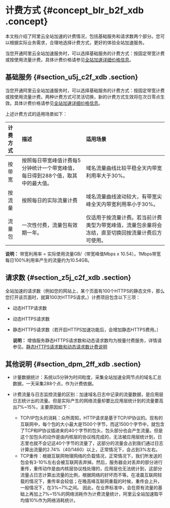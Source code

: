 # 计费方式 {#concept_blr_b2f_xdb .concept}

本文档介绍了阿里云全站加速的计费情况，包括基础服务和请求数两个部分。您可以根据实际业务需求，合理地选择计费方式，更好的体验全站加速服务。

当您开通阿里云全站加速服务时，可以选择基础服务的计费方式：按固定带宽计费或按使用流量计费。具体计费价格请参见[全站加速详细价格信息](https://www.alibabacloud.com/zh/product/dcdn/pricing)。

## 基础服务 {#section_u5j_c2f_xdb .section}

当您开通阿里云全站加速服务时，可以选择基础服务的计费方式：按固定带宽计费或按使用流量计费。两种计费方式可灵活切换，新的计费方式生效将在次日零点生效。具体计费价格请参见[全站加速详细价格信息](https://www.alibabacloud.com/zh/product/dcdn/pricing)。

上述计费方式的适用场景如下：

|计费方式|描述|适用场景|
|:---|:-|:---|
|按带宽|按照每日带宽峰值计费每5分钟统计一个带宽峰值，每日得到288个值，取其中的最大值。|域名流量曲线比较平稳全天内带宽利用率大于30%。|
|按流量|按照每日的实际流量计费|域名流量曲线波动较大，有带宽尖峰全天内带宽利用率小于30%。|
|流量包|一次性付费，流量包有效期一年。|仅适用于按流量计费。若当前计费类型为带宽峰值，流量包余量将会冻结，直至切换回按流量计费后方可使用。|

**说明：** 带宽利用率 = 实际使用流量GB/（带宽峰值Mbps x 10.54）。1Mbps带宽每日100%利用率产生的流量约为10.54GB。

## 请求数 {#section_z5j_c2f_xdb .section}

全站加速的请求数（例如您的网站上，某个页面有100个HTTPS的静态文件，那么您打开该页面时，就算100次HTTPS请求。）计费项目包含以下三项：

-   动态HTTP请求数
-   动态HTTPS请求数
-   静态HTTPS请求数（若开启HTTPS加速功能后，会增加静态HTTPS费用。）

    **说明：** 增值服务静态HTTPS请求数和动态请求数均为按量付费服务，详情请参见。[静态HTTPS请求数和动态请求数计费说明](https://www.alibabacloud.com/zh/product/dcdn/pricing)


## 其他说明 {#section_dpm_2ff_xdb .section}

-   计量数据统计：系统以5分钟为时间粒度，采集全站加速全网节点的域名汇总数据，一天采集288个点，作为计费依据。
-   计费流量与日志监控流量的区别：加速域名日志中记录的流量数据，是应用层日志统计出的流量。但是实际产生的网络流量却要比应用层统计到的流量要高出7%~15%，主要原因如下：

    -   TCP/IP包头的消耗：众所周知，HTTP请求是基于TCP/IP协议的。现有的互联网中，每个包的大小最大是1500个字节，而这1500个字节中，就包含了TCP和IP协议插进来的40个字节的包头，包头部分也会产生流量。但是这个加包头的动作是由内核层的协议栈完成的，无法被应用层统计到，日志里也就不会记这40个字节的流量了，这部分的流量会占到我们通过日志计算出流量的2.74%（40/1460）以上，正常情况下，会占到3%左右。
    -   TCP重传：根据互联网物理网络的负载情况，正常情况下，我们所发送的包会有3-10%左右会被互联网丢弃掉。然后，服务器会对丢弃的部分进行重传，重传动作是由内核层协议栈处理的，应用层也无法统计到，这部分流量占日志计算出流量的比例，根据网络的好坏而不等。在凌晨互联网轻载的情况下，重传率会较低；在晚高峰互联网重载的时候，重传会上升，一般情况下，在3%~7%之间。
    因此，在业界标准中，会在原有流量的基础上再加上7%~15%的网络消耗作为计费流量统计，阿里云全站加速取平均值10%作为网络消耗统计。


